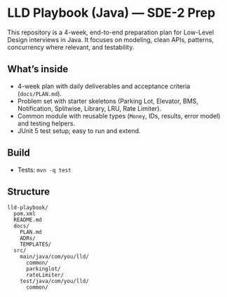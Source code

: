 # LLD Playbook (Java) — SDE-2 Prep

This repository is a 4-week, end-to-end preparation plan for Low-Level Design interviews in Java. It focuses on modeling, clean APIs, patterns, concurrency where relevant, and testability.

## What’s inside
- 4-week plan with daily deliverables and acceptance criteria (`docs/PLAN.md`).
- Problem set with starter skeletons (Parking Lot, Elevator, BMS, Notification, Splitwise, Library, LRU, Rate Limiter).
- Common module with reusable types (`Money`, IDs, results, error model) and testing helpers.
- JUnit 5 test setup; easy to run and extend.

## Build
- Tests: `mvn -q test`

## Structure
```
lld-playbook/
  pom.xml
  README.md
  docs/
    PLAN.md
    ADRs/
    TEMPLATES/
  src/
    main/java/com/you/lld/
      common/
      parkinglot/
      rateLimiter/
    test/java/com/you/lld/
      common/
```
